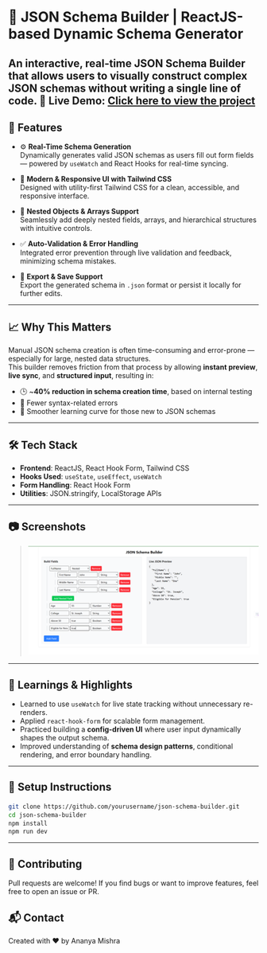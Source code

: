 # 🧩 JSON Schema Builder | ReactJS-based Dynamic Schema Generator
An interactive, real-time JSON Schema Builder that allows users to visually construct complex JSON schemas without writing a single line of code.
🔗 **Live Demo:** [Click here to view the project](https://github.com/Ananyamishra08/JSON-SCHEMA-BUILDER)
---

## 🚀 Features

- ⚙️ **Real-Time Schema Generation**  
  Dynamically generates valid JSON schemas as users fill out form fields — powered by `useWatch` and React Hooks for real-time syncing.

- 🎨 **Modern & Responsive UI with Tailwind CSS**  
  Designed with utility-first Tailwind CSS for a clean, accessible, and responsive interface.

- 🔄 **Nested Objects & Arrays Support**  
  Seamlessly add deeply nested fields, arrays, and hierarchical structures with intuitive controls.

- ✅ **Auto-Validation & Error Handling**  
  Integrated error prevention through live validation and feedback, minimizing schema mistakes.

- 💾 **Export & Save Support**  
  Export the generated schema in `.json` format or persist it locally for further edits.

---

## 📈 Why This Matters

Manual JSON schema creation is often time-consuming and error-prone — especially for large, nested data structures.  
This builder removes friction from that process by allowing **instant preview**, **live sync**, and **structured input**, resulting in:

- 🕒 ~**40% reduction in schema creation time**, based on internal testing
- 🚫 Fewer syntax-related errors
- 🧠 Smoother learning curve for those new to JSON schemas

---

## 🛠️ Tech Stack

- **Frontend**: ReactJS, React Hook Form, Tailwind CSS
- **Hooks Used**: `useState`, `useEffect`, `useWatch`
- **Form Handling**: React Hook Form
- **Utilities**: JSON.stringify, LocalStorage APIs

---

## 📷 Screenshots

> ![Schema Builder Screenshot](src/assets/jsonschemaimg.png)

---

## 🧠 Learnings & Highlights

- Learned to use `useWatch` for live state tracking without unnecessary re-renders.
- Applied `react-hook-form` for scalable form management.
- Practiced building a **config-driven UI** where user input dynamically shapes the output schema.
- Improved understanding of **schema design patterns**, conditional rendering, and error boundary handling.

---

## 📌 Setup Instructions

```bash
git clone https://github.com/yourusername/json-schema-builder.git
cd json-schema-builder
npm install
npm run dev
```
---

## 🤝 Contributing
Pull requests are welcome! If you find bugs or want to improve features, feel free to open an issue or PR.
## 📬 Contact
Created with ❤️ by Ananya Mishra
